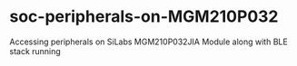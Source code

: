 # soc-peripherals-on-MGM210P032
Accessing peripherals on SiLabs MGM210P032JIA Module along with BLE stack running
